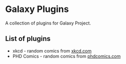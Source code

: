 # Galaxy Plugins
A collection of plugins for Galaxy Project.

## List of plugins
- xkcd - random comics from [xkcd.com](http://xkcd.com/)
- PHD Comics - random comics from [phdcomics.com](http://phdcomics.com/comics.php)
